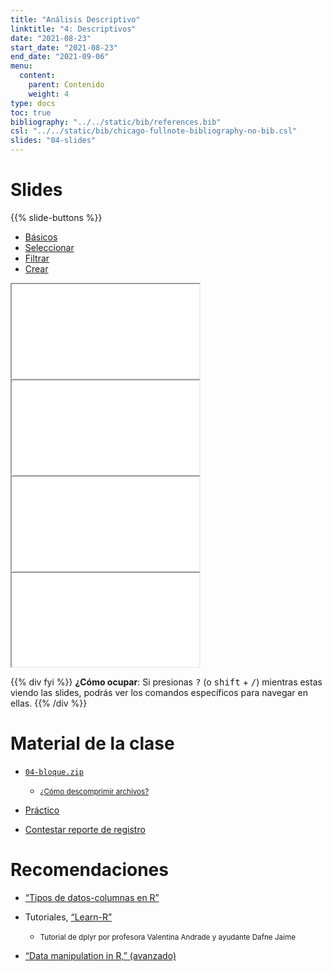 ```yaml
---
title: "Análisis Descriptivo"
linktitle: "4: Descriptivos"
date: "2021-08-23"
start_date: "2021-08-23"
end_date: "2021-09-06"
menu:
  content:
    parent: Contenido
    weight: 4
type: docs
toc: true
bibliography: "../../static/bib/references.bib"
csl: "../../static/bib/chicago-fullnote-bibliography-no-bib.csl"
slides: "04-slides"
---
```


# Slides

{{% slide-buttons %}}

<ul class="nav nav-tabs" id="slide-tabs" role="tablist">
<li class="nav-item">
<a class="nav-link active" id="básicos-tab" data-toggle="tab" href="#básicos" role="tab" aria-controls="básicos" aria-selected="true">Básicos</a>
</li>
<li class="nav-item">
<a class="nav-link" id="seleccionar-tab" data-toggle="tab" href="#seleccionar" role="tab" aria-controls="seleccionar" aria-selected="false">Seleccionar</a>
</li>
<li class="nav-item">
<a class="nav-link" id="filtrar-tab" data-toggle="tab" href="#filtrar" role="tab" aria-controls="filtrar" aria-selected="false">Filtrar</a>
</li>
<li class="nav-item">
<a class="nav-link" id="crear-tab" data-toggle="tab" href="#crear" role="tab" aria-controls="crear" aria-selected="false">Crear</a>
</li>
</ul>

<div id="slide-tabs" class="tab-content">

<div id="básicos" class="tab-pane fade show active" role="tabpanel" aria-labelledby="básicos-tab">

<div class="embed-responsive embed-responsive-16by9">

<iframe class="embed-responsive-item" src="/slides/04-slides.html#1">
</iframe>

</div>

</div>

<div id="seleccionar" class="tab-pane fade" role="tabpanel" aria-labelledby="seleccionar-tab">

<div class="embed-responsive embed-responsive-16by9">

<iframe class="embed-responsive-item" src="/slides/04-slides.html#35">
</iframe>

</div>

</div>

<div id="filtrar" class="tab-pane fade" role="tabpanel" aria-labelledby="filtrar-tab">

<div class="embed-responsive embed-responsive-16by9">

<iframe class="embed-responsive-item" src="/slides/04-slides.html#45">
</iframe>

</div>

</div>

<div id="crear" class="tab-pane fade" role="tabpanel" aria-labelledby="crear-tab">

<div class="embed-responsive embed-responsive-16by9">

<iframe class="embed-responsive-item" src="/slides/04-slides.html#52">
</iframe>

</div>

</div>

</div>

{{% div fyi %}}
**¿Cómo ocupar**: Si presionas <kbd>?</kbd> (o <kbd>shift</kbd> + <kbd>/</kbd>) mientras estas viendo las slides, podrás ver los comandos específicos para navegar en ellas.
{{% /div %}}

# Material de la clase

-   [<i class="fas fa-file-archive"></i> `04-bloque.zip`](https://github.com/learn-R/0-class/raw/main/04-bloque.zip)

    -   <small>[<i class="fas fa-file-o"></i>¿Cómo descomprimir archivos?](/resource/unzipping)</small>

-   [<i class="fas fa-laptop-code"></i> Práctico](/example/04-practico/)

-   <i class="fas fa-external-link-square-alt"></i> [Contestar reporte de registro](https://learn-r.formr.org)

# Recomendaciones

-   <i class="fas fa-book"></i> [“Tipos de datos-columnas en R”](https://statsandr.com/blog/data-types-in-r/)

-   <i class="fab fa-youtube"></i> Tutoriales, [“Learn-R”](https://www.youtube.com/watch?v=APzU10EMMjg)

    -   <small>Tutorial de dplyr por profesora Valentina Andrade y ayudante Dafne Jaime</small>

-   <i class="fas fa-book"></i> [“Data manipulation in R,” (avanzado)](https://statsandr.com/blog/data-manipulation-in-r/)
